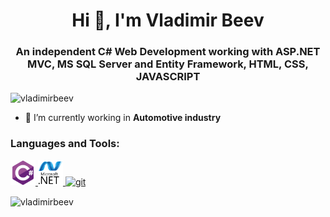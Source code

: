 <h1 align="center">Hi 👋, I'm Vladimir Beev</h1>
<h3 align="center">An independent C# Web Development working with ASP.NET MVC, MS SQL Server and Entity Framework, HTML, CSS, JAVASCRIPT</h3>

<p align="left"> <img src="https://komarev.com/ghpvc/?username=vladimirbeev&label=Profile%20views&color=0e75b6&style=flat" alt="vladimirbeev" /> </p>

- 🔭 I’m currently working in **Automotive industry**

<h3 align="left">Languages and Tools:</h3>
<p align="left"> <a href="https://www.w3schools.com/cs/" target="_blank" rel="noreferrer"> <img src="https://raw.githubusercontent.com/devicons/devicon/master/icons/csharp/csharp-original.svg" alt="csharp" width="40" height="40"/> </a> <a href="https://dotnet.microsoft.com/" target="_blank" rel="noreferrer"> <img src="https://raw.githubusercontent.com/devicons/devicon/master/icons/dot-net/dot-net-original-wordmark.svg" alt="dotnet" width="40" height="40"/> </a> <a href="https://git-scm.com/" target="_blank" rel="noreferrer"> <img src="https://www.vectorlogo.zone/logos/git-scm/git-scm-icon.svg" alt="git" width="40" height="40"/> </a> </p>

<p><img align="center" src="https://github-readme-stats.vercel.app/api/top-langs?username=vladimirbeev&show_icons=true&locale=en&layout=compact" alt="vladimirbeev" /></p>
